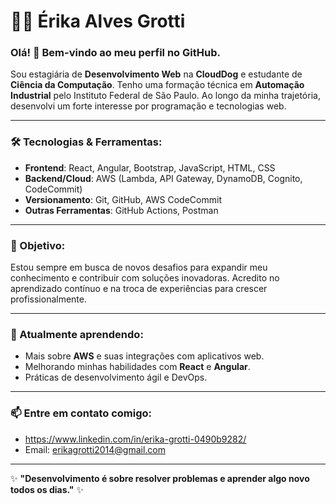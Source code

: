 # 👩‍💻 Érika Alves Grotti

### Olá! 👋 Bem-vindo ao meu perfil no GitHub.

Sou estagiária de **Desenvolvimento Web** na **CloudDog** e estudante de **Ciência da Computação**. Tenho uma formação técnica em **Automação Industrial** pelo Instituto Federal de São Paulo. Ao longo da minha trajetória, desenvolvi um forte interesse por programação e tecnologias web.

---

### 🛠️ Tecnologias & Ferramentas:
- **Frontend**: React, Angular, Bootstrap, JavaScript, HTML, CSS
- **Backend/Cloud**: AWS (Lambda, API Gateway, DynamoDB, Cognito, CodeCommit)
- **Versionamento**: Git, GitHub, AWS CodeCommit
- **Outras Ferramentas**: GitHub Actions, Postman

---

### 🎯 Objetivo:
Estou sempre em busca de novos desafios para expandir meu conhecimento e contribuir com soluções inovadoras. Acredito no aprendizado contínuo e na troca de experiências para crescer profissionalmente.

---

### 🌱 Atualmente aprendendo:
- Mais sobre **AWS** e suas integrações com aplicativos web.
- Melhorando minhas habilidades com **React** e **Angular**.
- Práticas de desenvolvimento ágil e DevOps.

---

### 📫 Entre em contato comigo:
- https://www.linkedin.com/in/erika-grotti-0490b9282/
- Email: erikagrotti2014@gmail.com

---

✨ **"Desenvolvimento é sobre resolver problemas e aprender algo novo todos os dias."** ✨
